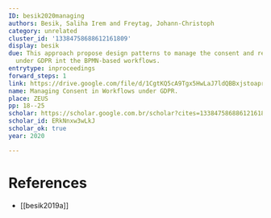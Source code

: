 ```yaml
---
ID: besik2020managing
authors: Besik, Saliha Irem and Freytag, Johann-Christoph
category: unrelated
cluster_id: '13384758688612161809'
display: besik
due: This approach propose design patterns to manage the consent and revocation concepts
  under GDPR int the BPMN-based workflows.
entrytype: inproceedings
forward_steps: 1
link: https://drive.google.com/file/d/1CgtKQ5cA9Tgx5HwLaJ7ldQBBxjstoapr/view?usp=sharing
name: Managing Consent in Workflows under GDPR.
place: ZEUS
pp: 18--25
scholar: https://scholar.google.com.br/scholar?cites=13384758688612161809&as_sdt=2005&sciodt=0,5&hl=en
scholar_id: ERkNnxw3wLkJ
scholar_ok: true
year: 2020

---
```


# References

- [[besik2019a]]
